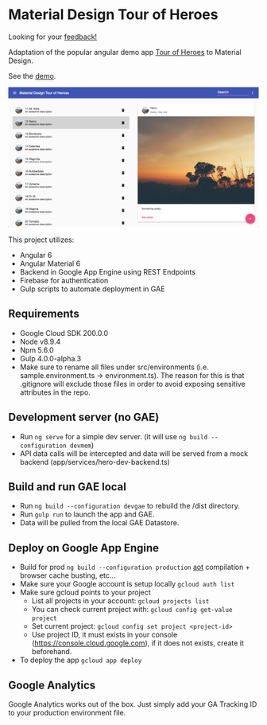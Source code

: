 
# Material Design Tour of Heroes

Looking for your [feedback!](https://docs.google.com/forms/d/e/1FAIpQLSfTMycGQFr6HJWNiGQRU3d9vLyEt2OX8n_gdo_kvYr7IEqZnQ/viewform)

Adaptation of the popular angular demo app [Tour of Heroes](https://angular.io/tutorial) to Material Design.

See the [demo](https://gae-boilerplate-203602.appspot.com).

![Screenshot](https://raw.githubusercontent.com/Miki-AG/md-tour-of-heroes/master/static/img/screenshot2.png)

This project utilizes:
- Angular 6
- Angular Material 6
- Backend in Google App Engine using REST Endpoints
- Firebase for authentication
- Gulp scripts to automate deployment in GAE

## Requirements
- Google Cloud SDK 200.0.0
- Node v8.9.4
- Npm 5.6.0
- Gulp 4.0.0-alpha.3
- Make sure to rename all files under src/environments (i.e. sample.environment.ts -> environment.ts). The reason for this is that .gitignore will exclude those files in order to avoid exposing sensitive attributes in the repo.

## Development server (no GAE)

- Run `ng serve` for a simple dev server. (it will use `ng build --configuration devmem`)
- API data calls will be intercepted and data will be served from a mock backend (app/services/hero-dev-backend.ts)

## Build and run GAE local

- Run `ng build --configuration devgae` to rebuild the /dist directory.
- Run `gulp run` to launch the app and GAE.
- Data will be pulled from the local GAE Datastore.

## Deploy on Google App Engine
- Build for prod
    `ng build --configuration production` [aot](https://angular.io/guide/aot-compiler) compilation + browser cache busting, etc...
- Make sure your Google account is setup locally
    `gcloud auth list`
- Make sure gcloud points to your project
    - List all projects in your account:
    `gcloud projects list`
    - You can check current project with:
    `gcloud config get-value project`
    - Set current project:
    `gcloud config set project <project-id>`
    - Use project ID, it must exists in your console (https://console.cloud.google.com), if it does not exists, create it beforehand.
- To deploy the app
    `gcloud app deploy`

## Google Analytics
Google Analytics works out of the box. Just simply add your GA Tracking ID to your production environment file.

